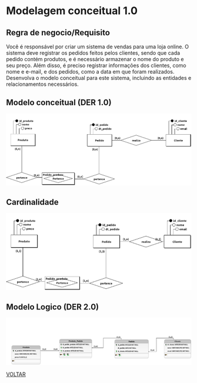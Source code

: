 # Modelagem conceitual 1.0

## Regra de negocio/Requisito

Você é responsável por criar um sistema de vendas para uma loja online. O sistema deve registrar os pedidos feitos pelos clientes, sendo que cada pedido contém produtos, e é necessário armazenar o nome do produto e seu preço. Além disso, é preciso registrar informações dos clientes, como nome e e-mail, e dos pedidos, como a data em que foram realizados. Desenvolva o modelo conceitual para este sistema, incluindo as entidades e relacionamentos necessários.

## Modelo conceitual (DER 1.0)

![modelagem 1.0](./correcao/atividade11_semcardinalidade.png)

## Cardinalidade

![cardinalidade](./correcao/atividade11.png)

## Modelo Logico (DER 2.0)

![modelagem 2.0](./logico/atividade11.png)

[VOLTAR](../README.md)
